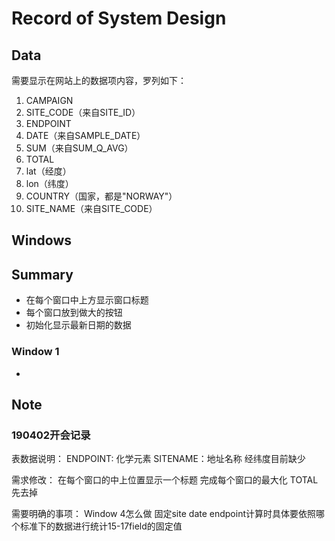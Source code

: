 # Record of System Design

## Data
需要显示在网站上的数据项内容，罗列如下：
1. CAMPAIGN
2. SITE_CODE（来自SITE_ID）
3. ENDPOINT
4. DATE（来自SAMPLE_DATE）
5. SUM（来自SUM_Q_AVG）
6. TOTAL
7. lat（经度）
8. lon（纬度）
9. COUNTRY（国家，都是"NORWAY"）
10. SITE_NAME（来自SITE_CODE）

## Windows

## Summary
- 在每个窗口中上方显示窗口标题
- 每个窗口放到做大的按钮
- 初始化显示最新日期的数据

### Window 1
- 


## Note

### 190402开会记录
表数据说明：
ENDPOINT: 化学元素
SITENAME：地址名称
经纬度目前缺少

需求修改：
在每个窗口的中上位置显示一个标题
完成每个窗口的最大化
TOTAL先去掉

需要明确的事项：
Window 4怎么做
固定site date endpoint计算时具体要依照哪个标准下的数据进行统计15-17field的固定值
